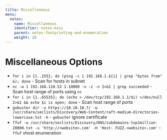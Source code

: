 ```yaml
---
title: Miscellaneous
menu:
  notes:
    name: Miscellaneous
    identifier: notes-misc
    parent: notes-footprinting-and-enumeration
    weight: 20
---
```

# Miscellaneous Options
<!-- Miscellaneous Options -->

- `for i in {1..255}; do (ping -c 1 192.168.1.${i} | grep "bytes from" &); done` - Scan for hosts in subnet
- `nc -w 1 192.168.110.52 1-10000 -v -z -n 2>&1 | grep succeeded` - Scan host range of ports using `nc`
- `for i in {1..65535}; do (echo > /dev/tcp/192.168.1.1/$i) >/dev/null 2>&1 && echo $i is open; done` - Scan host range of ports
- `gobuster dir -u https://10.10.10.7/ -w /usr/share/seclists/Discovery/Web-Content/raft-medium-directories-lowercase.txt -k` - `gobuster` ignore certificate
- `ffuf -w /usr/share/seclists/Discovery/DNS/subdomains-top1million-20000.txt -u 'http://<website>.com' -H 'Host: FUZZ.<website>.com'` - `ffuf` vhost enumeration
